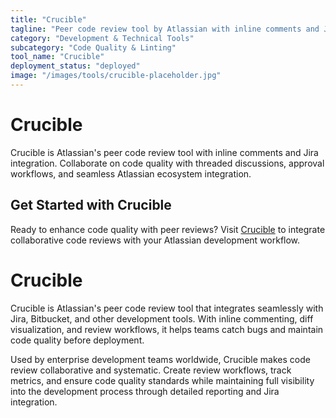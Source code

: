 ```yaml
---
title: "Crucible"
tagline: "Peer code review tool by Atlassian with inline comments and Jira integration"
category: "Development & Technical Tools"
subcategory: "Code Quality & Linting"
tool_name: "Crucible"
deployment_status: "deployed"
image: "/images/tools/crucible-placeholder.jpg"
---
```


# Crucible

Crucible is Atlassian's peer code review tool with inline comments and Jira integration. Collaborate on code quality with threaded discussions, approval workflows, and seamless Atlassian ecosystem integration.

## Get Started with Crucible

Ready to enhance code quality with peer reviews? Visit [Crucible](https://www.atlassian.com/software/crucible) to integrate collaborative code reviews with your Atlassian development workflow.

# Crucible

Crucible is Atlassian's peer code review tool that integrates seamlessly with Jira, Bitbucket, and other development tools. With inline commenting, diff visualization, and review workflows, it helps teams catch bugs and maintain code quality before deployment.

Used by enterprise development teams worldwide, Crucible makes code review collaborative and systematic. Create review workflows, track metrics, and ensure code quality standards while maintaining full visibility into the development process through detailed reporting and Jira integration.